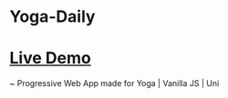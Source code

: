 # Yoga-Daily
# [Live Demo](https://incomparable-cupcake-856620.netlify.app)
~ Progressive Web App made for Yoga | Vanilla JS | Uni
